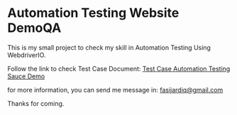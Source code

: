 # Automation Testing Website DemoQA

This is my small project to check my skill in Automation Testing Using WebdriverIO.


Follow the link  to check Test Case Document: 
[Test Case Automation Testing Sauce Demo](https://docs.google.com/spreadsheets/d/1WflEyr77lHs8v9_N8KSwg6Kkwd1c4vRAOnRTG0Rzuss/edit?usp=sharing)


for more information, you can send me message in: fasijardiq@gmail.com

Thanks for coming.
